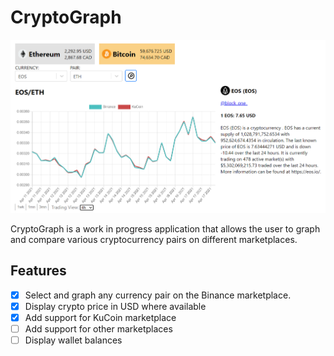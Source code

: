# CryptoGraph

![CryptoGraph Image](https://github.com/nikolaybutnik/CryptoGraph/blob/master/client/public/images/cryptograph-screenshot.png?raw=true)

CryptoGraph is a work in progress application that allows the user to graph and compare various cryptocurrency pairs on different marketplaces.

## Features

- [x] Select and graph any currency pair on the Binance marketplace.
- [x] Display crypto price in USD where available
- [x] Add support for KuCoin marketplace
- [ ] Add support for other marketplaces
- [ ] Display wallet balances
